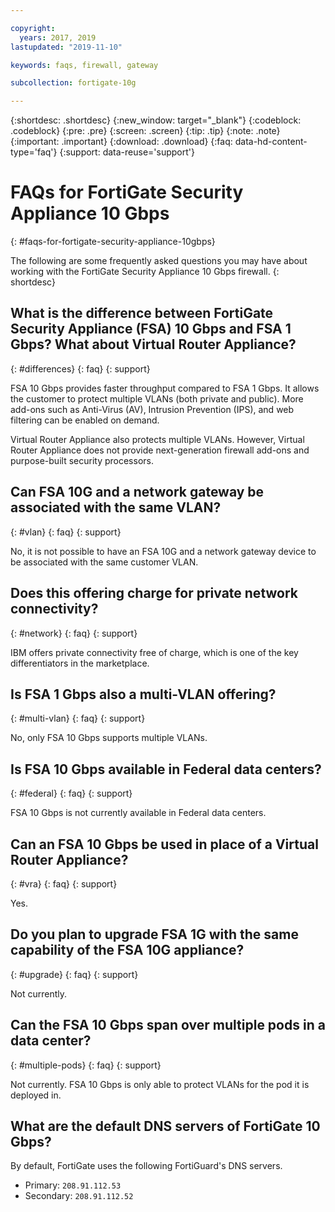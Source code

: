 ```yaml
---

copyright:
  years: 2017, 2019
lastupdated: "2019-11-10"

keywords: faqs, firewall, gateway

subcollection: fortigate-10g

---
```


{:shortdesc: .shortdesc}
{:new_window: target="_blank"}
{:codeblock: .codeblock}
{:pre: .pre}
{:screen: .screen}
{:tip: .tip}
{:note: .note}
{:important: .important}
{:download: .download}
{:faq: data-hd-content-type='faq'}
{:support: data-reuse='support'}

# FAQs for FortiGate Security Appliance 10 Gbps
{: #faqs-for-fortigate-security-appliance-10gbps}

The following are some frequently asked questions you may have about working with the FortiGate Security Appliance 10 Gbps firewall.
{: shortdesc}

## What is the difference between FortiGate Security Appliance (FSA) 10 Gbps and FSA 1 Gbps? What about Virtual Router Appliance?
{: #differences}
{: faq}
{: support}

FSA 10 Gbps provides faster throughput compared to FSA 1 Gbps. It allows the customer to protect multiple VLANs (both private and public). More add-ons such as Anti-Virus (AV), Intrusion Prevention (IPS), and web filtering can be enabled on demand.

Virtual Router Appliance also protects multiple VLANs. However, Virtual Router Appliance does not provide next-generation firewall add-ons and purpose-built security processors.

## Can FSA 10G and a network gateway be associated with the same VLAN?
{: #vlan}
{: faq}
{: support}

No, it is not possible to have an FSA 10G and a network gateway device to be associated with the same customer VLAN.

## Does this offering charge for private network connectivity?
{: #network}
{: faq}
{: support}

IBM offers private connectivity free of charge, which is one of the key differentiators in the marketplace.

## Is FSA 1 Gbps also a multi-VLAN offering?
{: #multi-vlan}
{: faq}
{: support}

No, only FSA 10 Gbps supports multiple VLANs.

## Is FSA 10 Gbps available in Federal data centers?
{: #federal}
{: faq}
{: support}

FSA 10 Gbps is not currently available in Federal data centers.

## Can an FSA 10 Gbps be used in place of a Virtual Router Appliance?
{: #vra}
{: faq}
{: support}

Yes.

## Do you plan to upgrade FSA 1G with the same capability of the FSA 10G appliance?
{: #upgrade}
{: faq}
{: support}

Not currently.

## Can the FSA 10 Gbps span over multiple pods in a data center?
{: #multiple-pods}
{: faq}
{: support}

Not currently. FSA 10 Gbps is only able to protect VLANs for the pod it is deployed in.

## What are the default DNS servers of FortiGate 10 Gbps?

By default, FortiGate uses the following FortiGuard's DNS servers.

* Primary: `208.91.112.53`
* Secondary: `208.91.112.52`
